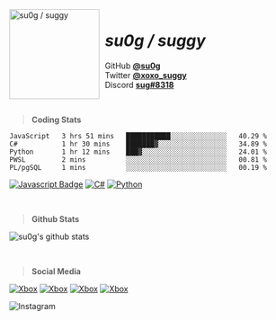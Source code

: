 <img width="160" height="160" align="left" style="float: left; margin: 0 10px 10px 0;" alt="su0g / suggy" src="https://cdn.discordapp.com/attachments/886330375385776128/887574099050774559/2.png">

# *su0g / suggy*
GitHub [**@su0g**](https://github.com/su0g)<br />
Twitter [**@xoxo_suggy**](https://twitter.com/xoxo_suggy)<br />
Discord [**sug#8318**]()

<br />

> **Coding Stats**

```HTTP
JavaScript   3 hrs 51 mins   ███████████░░░░░░░░░░░░░░   40.29 % 
C#           1 hr 30 mins    ███████▓░░░░░░░░░░░░░░░░░   34.89 % 
Python       1 hr 12 mins    ███▓░░░░░░░░░░░░░░░░░░░░░   24.01 % 
PWSL         2 mins          ░░░░░░░░░░░░░░░░░░░░░░░░░   00.81 % 
PL/pgSQL     1 mins          ░░░░░░░░░░░░░░░░░░░░░░░░░   00.19 % 
```
[![Javascript Badge](https://img.shields.io/badge/-Javascript-F0DB4F?style=for-the-badge&labelColor=black&logo=javascript&logoColor=F0DB4F)](#)
[![C#](https://img.shields.io/badge/c%23-%23239120.svg?style=for-the-badge&logo=c-sharp&logoColor=white)](#)
[![Python](https://img.shields.io/badge/python-3670A0?style=for-the-badge&logo=python&logoColor=ffdd54)](#)

<br />

> **Github Stats**

![su0g's github stats](https://github-readme-stats.vercel.app/api?username=su0g&count_private=true&theme=tokyonight&hide=contribs,prs)

<br />

> **Social Media**

[![Xbox](https://img.shields.io/badge/xSuggyL-%23107C10.svg?style=for-the-badge&logo=Xbox&logoColor=white)](#)
[![Xbox](https://img.shields.io/badge/su0g-%23107C10.svg?style=for-the-badge&logo=Xbox&logoColor=white)](#)
[![Xbox](https://img.shields.io/badge/obvAuto-%23107C10.svg?style=for-the-badge&logo=Xbox&logoColor=white)](#)
[![Xbox](https://img.shields.io/badge/whyrq-%23107C10.svg?style=for-the-badge&logo=Xbox&logoColor=white)](#)

![Instagram](https://img.shields.io/badge/sense.only.me-%23E4405F.svg?style=for-the-badge&logo=Instagram&logoColor=white)
